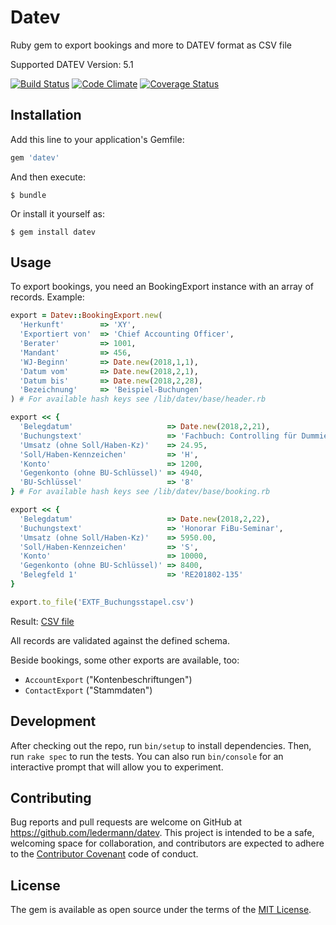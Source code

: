 # Datev

Ruby gem to export bookings and more to DATEV format as CSV file

Supported DATEV Version: 5.1

[![Build Status](https://travis-ci.org/ledermann/datev.svg?branch=master)](https://travis-ci.org/ledermann/datev)
[![Code Climate](https://codeclimate.com/github/ledermann/datev/badges/gpa.svg)](https://codeclimate.com/github/ledermann/datev)
[![Coverage Status](https://coveralls.io/repos/github/ledermann/datev/badge.svg?branch=master)](https://coveralls.io/github/ledermann/datev?branch=master)

## Installation

Add this line to your application's Gemfile:

```ruby
gem 'datev'
```

And then execute:

    $ bundle

Or install it yourself as:

    $ gem install datev

## Usage

To export bookings, you need an BookingExport instance with an array of records. Example:

```ruby
export = Datev::BookingExport.new(
  'Herkunft'        => 'XY',
  'Exportiert von'  => 'Chief Accounting Officer',
  'Berater'         => 1001,
  'Mandant'         => 456,
  'WJ-Beginn'       => Date.new(2018,1,1),
  'Datum vom'       => Date.new(2018,2,1),
  'Datum bis'       => Date.new(2018,2,28),
  'Bezeichnung'     => 'Beispiel-Buchungen'
) # For available hash keys see /lib/datev/base/header.rb

export << {
  'Belegdatum'                     => Date.new(2018,2,21),
  'Buchungstext'                   => 'Fachbuch: Controlling für Dummies',
  'Umsatz (ohne Soll/Haben-Kz)'    => 24.95,
  'Soll/Haben-Kennzeichen'         => 'H',
  'Konto'                          => 1200,
  'Gegenkonto (ohne BU-Schlüssel)' => 4940,
  'BU-Schlüssel'                   => '8'
} # For available hash keys see /lib/datev/base/booking.rb

export << {
  'Belegdatum'                     => Date.new(2018,2,22),
  'Buchungstext'                   => 'Honorar FiBu-Seminar',
  'Umsatz (ohne Soll/Haben-Kz)'    => 5950.00,
  'Soll/Haben-Kennzeichen'         => 'S',
  'Konto'                          => 10000,
  'Gegenkonto (ohne BU-Schlüssel)' => 8400,
  'Belegfeld 1'                    => 'RE201802-135'
}

export.to_file('EXTF_Buchungsstapel.csv')
```

Result: [CSV file](examples/EXTF_Buchungsstapel.csv)

All records are validated against the defined schema.

Beside bookings, some other exports are available, too:

* `AccountExport` ("Kontenbeschriftungen")
* `ContactExport` ("Stammdaten")


## Development

After checking out the repo, run `bin/setup` to install dependencies. Then, run `rake spec` to run the tests. You can also run `bin/console` for an interactive prompt that will allow you to experiment.


## Contributing

Bug reports and pull requests are welcome on GitHub at https://github.com/ledermann/datev. This project is intended to be a safe, welcoming space for collaboration, and contributors are expected to adhere to the [Contributor Covenant](http://contributor-covenant.org) code of conduct.


## License

The gem is available as open source under the terms of the [MIT License](http://opensource.org/licenses/MIT).
